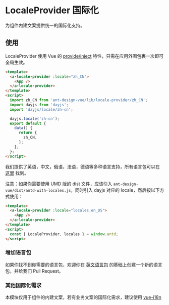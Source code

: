 # LocaleProvider 国际化

为组件内建文案提供统一的国际化支持。

## 使用

LocaleProvider 使用 Vue 的 [provide/inject](https://cn.vuejs.org/v2/api/#provide-inject) 特性，只需在应用外围包裹一次即可全局生效。

```html
<template>
  <a-locale-provider :locale="zh_CN">
    <App />
  </a-locale-provider>
</template>
<script>
  import zh_CN from 'ant-design-vue/lib/locale-provider/zh_CN';
  import dayjs from 'dayjs';
  import 'dayjs/locale/zh-cn';

  dayjs.locale('zh-cn');
  export default {
    data() {
      return {
        zh_CN,
      };
    },
  };
</script>
```

我们提供了英语，中文，俄语，法语，德语等多种语言支持，所有语言包可以在 [这里](https://github.com/vueComponent/ant-design-vue/tree/master/components/locale-provider) 找到。

注意：如果你需要使用 UMD 版的 dist 文件，应该引入 `ant-design-vue/dist/antd-with-locales.js`，同时引入 dayjs 对应的 locale，然后按以下方式使用：

```html
<template>
  <a-locale-provider :locale="locales.en_US">
    <App />
  </a-locale-provider>
</template>
<script>
  const { LocaleProvider, locales } = window.antd;
</script>
```

### 增加语言包

如果你找不到你需要的语言包，欢迎你在 [英文语言包](https://github.com/vueComponent/ant-design-vue/blob/master/components/locale-provider/en_US.js) 的基础上创建一个新的语言包，并给我们 Pull Request。

### 其他国际化需求

本模块仅用于组件的内建文案，若有业务文案的国际化需求，建议使用 [vue-i18n](https://github.com/kazupon/vue-i18n)
